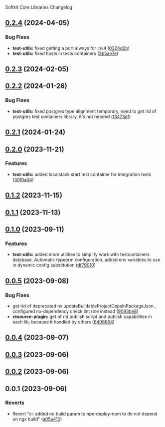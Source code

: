 Softkit Core Libraries Changelog
## [0.2.4](https://github.com/softkitit/softkit-core/compare/test-utils-0.2.3...test-utils-0.2.4) (2024-04-05)


### Bug Fixes

* **test-utils:** fixed getting a port always for ipv4 ([0324d2b](https://github.com/softkitit/softkit-core/commit/0324d2bc5bb018af713f88a951173de9ad3eab28))
* **test-utils:** fixed hosts in tests containers ([3b5ae7e](https://github.com/softkitit/softkit-core/commit/3b5ae7e47030f0c3f5674d671eee88f96674873e))

## [0.2.3](https://github.com/softkitit/softkit-core/compare/test-utils-0.2.2...test-utils-0.2.3) (2024-02-05)

## [0.2.2](https://github.com/softkitit/softkit-core/compare/test-utils-0.2.1...test-utils-0.2.2) (2024-01-26)


### Bug Fixes

* **test-utils:** fixed postgres type alignment temporary, need to get rid of postgres test containers library, it's not needed ([f3473df](https://github.com/softkitit/softkit-core/commit/f3473df548cc1e832fcdb88ce15da1055520e14b))

## [0.2.1](https://github.com/softkitit/softkit-core/compare/test-utils-0.2.0...test-utils-0.2.1) (2024-01-24)

## [0.2.0](https://github.com/softkitit/softkit-core/compare/test-utils-0.1.2...test-utils-0.2.0) (2023-11-21)


### Features

* **test-utils:** added localstack start test container for integration tests ([30f0a04](https://github.com/softkitit/softkit-core/commit/30f0a0403622bcb5049e44f1f7d2c1cce1b670f8))

## [0.1.2](https://github.com/softkitit/softkit-core/compare/test-utils-0.1.1...test-utils-0.1.2) (2023-11-15)

## [0.1.1](https://github.com/softkitit/softkit-core/compare/test-utils-0.1.0...test-utils-0.1.1) (2023-11-13)

## [0.1.0](https://github.com/saas-buildkit/saas-buildkit-core/compare/test-utils-0.0.5...test-utils-0.1.0) (2023-09-11)


### Features

* **test-utils:** added more utilities to simplify work with testcontainers database. Automatic typeorm configuration, added env variables to use in dynamic config substitution ([df79010](https://github.com/saas-buildkit/saas-buildkit-core/commit/df7901044778f3fea146da1a5c4441bcfb68ee1d))

## [0.0.5](https://github.com/saas-buildkit/saas-buildkit-core/compare/test-utils-0.0.4...test-utils-0.0.5) (2023-09-08)


### Bug Fixes

* get rid of deprecated nx updateBuildableProjectDepsInPackageJson , configured nx-dependency check lint role instead ([9093be8](https://github.com/saas-buildkit/saas-buildkit-core/commit/9093be892fd5f71629a6c22388e12432dacefdec))
* **resource-plugin:** get of rid publish script and publish capabilities in each lib, because it handled by others ([6406664](https://github.com/saas-buildkit/saas-buildkit-core/commit/64066640d13cfc6bf4e16055349265015d7bcd12))

## [0.0.4](https://github.com/saas-buildkit/saas-buildkit-core/compare/test-utils-0.0.3...test-utils-0.0.4) (2023-09-07)

## [0.0.3](https://github.com/saas-buildkit/saas-buildkit-core/compare/test-utils-0.0.2...test-utils-0.0.3) (2023-09-06)

## [0.0.2](https://github.com/saas-buildkit/saas-buildkit-core/compare/test-utils-0.0.1...test-utils-0.0.2) (2023-09-06)

## 0.0.1 (2023-09-06)


### Reverts

* Revert "ci: added no build param to npx-deploy-npm to do not depend on ngx build" ([a05a410](https://github.com/saas-buildkit/saas-buildkit-core/commit/a05a41073965039dd9656840a80144dcd6b4e180))

